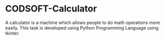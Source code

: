 # CODSOFT-Calculator
A calculator is a machine which allows people to do math operations more easily. This task is developed using Python Programming Language using tkinter.
